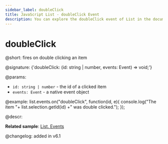 ```yaml
---
sidebar_label: doubleClick
title: JavaScript List - doubleClick Event 
description: You can explore the doubleClick event of List in the documentation of the DHTMLX JavaScript UI library. Browse developer guides and API reference, try out code examples and live demos, and download a free 30-day evaluation version of DHTMLX Suite 7.
---
```


# doubleClick

@short: fires on double clicking an item

@signature: {'doubleClick: (id: string | number, events: Event) => void;'}

@params:
- `id: string | number` - the id of a clicked item
- `events: Event` - a native event object

@example:
list.events.on("doubleClick", function(id, e){
   console.log("The item "+ list.selection.getId(id) +" was double clicked.");
});

@descr:

**Related sample**: [List. Events](https://snippet.dhtmlx.com/iwt1yd61)	

@changelog: added in v6.1
